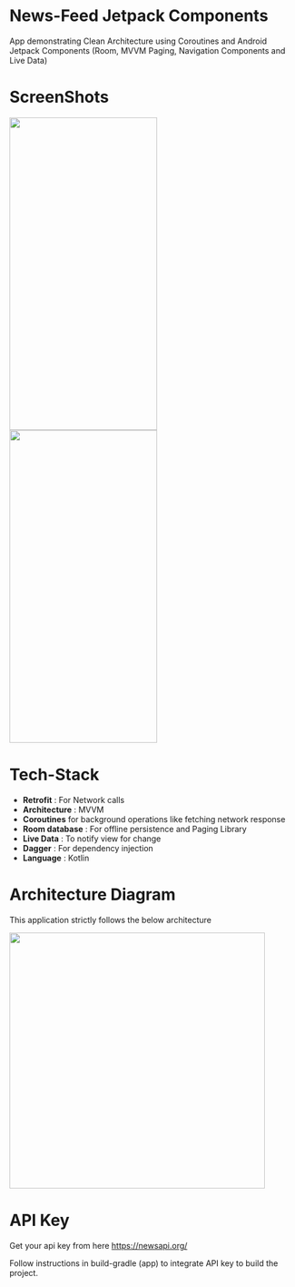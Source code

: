 # News-Feed Jetpack Components
App demonstrating Clean Architecture using Coroutines and Android Jetpack Components (Room, MVVM Paging, Navigation Components and Live Data)


# ScreenShots

<img src = "https://github.com/kanch231004/News-Feed/blob/master/screenshots/NewsList%20Page.jpg" width = 260 height = 550/> <img src = "https://github.com/kanch231004/News-Feed/blob/master/screenshots/News%20Detail%20Page.jpg" width = 260 height = 550/>

# Tech-Stack

* __Retrofit__ : For Network calls
* __Architecture__ : MVVM
* __Coroutines__ for background operations like fetching network response
* __Room database__ : For offline persistence and Paging Library
* __Live Data__ : To notify view for change
* __Dagger__ : For dependency injection
* __Language__ : Kotlin

# Architecture Diagram
This application strictly follows the below architecture 

<img src = "https://github.com/kanch231004/News-Feed/blob/master/screenshots/Architecture.png" width = 450 />

# API Key
Get your api key from here https://newsapi.org/

Follow instructions in build-gradle (app) to integrate API key to build the project.
